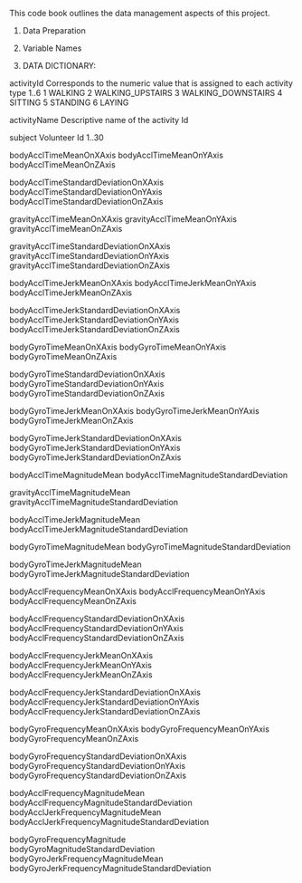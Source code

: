 This code book outlines the data management aspects of this project.

1. Data Preparation

2. Variable Names

3. DATA DICTIONARY:

activityId
  Corresponds to the numeric value that is assigned to each activity type
    1..6
      1 WALKING
      2 WALKING_UPSTAIRS
      3 WALKING_DOWNSTAIRS
      4 SITTING
      5 STANDING
      6 LAYING
  
activityName
  Descriptive name of the activity Id
  
subject
  Volunteer Id
    1..30
    
bodyAcclTimeMeanOnXAxis
bodyAcclTimeMeanOnYAxis
bodyAcclTimeMeanOnZAxis

bodyAcclTimeStandardDeviationOnXAxis
bodyAcclTimeStandardDeviationOnYAxis
bodyAcclTimeStandardDeviationOnZAxis

gravityAcclTimeMeanOnXAxis
gravityAcclTimeMeanOnYAxis
gravityAcclTimeMeanOnZAxis

gravityAcclTimeStandardDeviationOnXAxis
gravityAcclTimeStandardDeviationOnYAxis
gravityAcclTimeStandardDeviationOnZAxis

bodyAcclTimeJerkMeanOnXAxis
bodyAcclTimeJerkMeanOnYAxis
bodyAcclTimeJerkMeanOnZAxis

bodyAcclTimeJerkStandardDeviationOnXAxis
bodyAcclTimeJerkStandardDeviationOnYAxis
bodyAcclTimeJerkStandardDeviationOnZAxis

bodyGyroTimeMeanOnXAxis
bodyGyroTimeMeanOnYAxis
bodyGyroTimeMeanOnZAxis

bodyGyroTimeStandardDeviationOnXAxis
bodyGyroTimeStandardDeviationOnYAxis
bodyGyroTimeStandardDeviationOnZAxis

bodyGyroTimeJerkMeanOnXAxis
bodyGyroTimeJerkMeanOnYAxis
bodyGyroTimeJerkMeanOnZAxis

bodyGyroTimeJerkStandardDeviationOnXAxis
bodyGyroTimeJerkStandardDeviationOnYAxis
bodyGyroTimeJerkStandardDeviationOnZAxis

bodyAcclTimeMagnitudeMean
bodyAcclTimeMagnitudeStandardDeviation

gravityAcclTimeMagnitudeMean                   
gravityAcclTimeMagnitudeStandardDeviation

bodyAcclTimeJerkMagnitudeMean
bodyAcclTimeJerkMagnitudeStandardDeviation

bodyGyroTimeMagnitudeMean
bodyGyroTimeMagnitudeStandardDeviation

bodyGyroTimeJerkMagnitudeMean                  
bodyGyroTimeJerkMagnitudeStandardDeviation

bodyAcclFrequencyMeanOnXAxis
bodyAcclFrequencyMeanOnYAxis                   
bodyAcclFrequencyMeanOnZAxis

bodyAcclFrequencyStandardDeviationOnXAxis
bodyAcclFrequencyStandardDeviationOnYAxis      
bodyAcclFrequencyStandardDeviationOnZAxis

bodyAcclFrequencyJerkMeanOnXAxis
bodyAcclFrequencyJerkMeanOnYAxis               
bodyAcclFrequencyJerkMeanOnZAxis

bodyAcclFrequencyJerkStandardDeviationOnXAxis
bodyAcclFrequencyJerkStandardDeviationOnYAxis  
bodyAcclFrequencyJerkStandardDeviationOnZAxis

bodyGyroFrequencyMeanOnXAxis
bodyGyroFrequencyMeanOnYAxis                   
bodyGyroFrequencyMeanOnZAxis

bodyGyroFrequencyStandardDeviationOnXAxis
bodyGyroFrequencyStandardDeviationOnYAxis      
bodyGyroFrequencyStandardDeviationOnZAxis

bodyAcclFrequencyMagnitudeMean
bodyAcclFrequencyMagnitudeStandardDeviation    
bodyAcclJerkFrequencyMagnitudeMean
bodyAcclJerkFrequencyMagnitudeStandardDeviation

bodyGyroFrequencyMagnitude                     
bodyGyroMagnitudeStandardDeviation
bodyGyroJerkFrequencyMagnitudeMean
bodyGyroJerkFrequencyMagnitudeStandardDeviation
